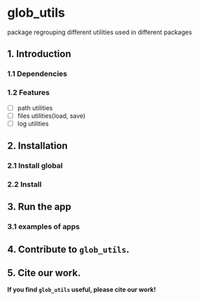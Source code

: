 # glob_utils

package regrouping different utilities used in different packages

## 1. Introduction

### 1.1 Dependencies
### 1.2 Features
 - [ ] path utilities
 - [ ] files utilities(load, save)
 - [ ] log utilities
## 2. Installation
### 2.1 Install global
### 2.2 Install 
## 3. Run the app
### 3.1 examples of apps
## 4. Contribute to `glob_utils`.
## 5. Cite our work.

**If you find `glob_utils` useful, please cite our work!**


